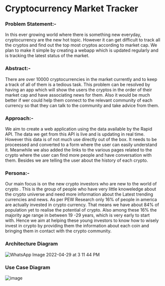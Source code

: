 
# Cryptocurrency Market Tracker

### Problem Statement:-

In this ever growing world where there is something new everyday, cryptocurrency are the new hot topic. However it can get difficult to track all the cryptos and find out the top most cryptos according to market cap. We plan to make it simple by creating a webapp which is updated regularly and is tracking the latest status of the market.

### Abstract:-

There are over 10000 cryptocurrencies in the market currently and to keep a track of all of them is a tedious task. This problem can be resolved by having an app which will show the users the cryptos in the order of their market cap and have associating news for them. Also it would be much better if wer could help them connect to the relevant community of each currency so that they can talk to the community and take advice from them.

### Approach:-

We aim to create a web application using the data available by the Rapid API. The data we get from this API is live and is updating in real time. However this data is of not much use directly out of the box. It needs to be proceessed and converted to a form where the user can easily understand it. Meanwhile we also added the links to the various pages related to the crypto where the user can find more people and have conversation with them. Besides we are telling the user about the history of each crypto.

### Persona:-

Our main focus is on the new crypto investors who are new to the world of crypto . This is the group of people who have very little knoweledge about the crypto universe and need more information about the Latest trending currencies and news. As per PEW Research only 16% of people in america are actually invested in crypto currency. That means we have about 84% of population yet to realise the potential of crypto. Also among these 16% the majority age range in between 19 -29 years, which is very early to start with. Hence we aim at helping these young investors to know how to wisely invest in crypto by providing them the information about each coin and bringing them in contact with the crypto community.

### Architecture Diagram

![WhatsApp Image 2022-04-29 at 3 11 44 PM](https://user-images.githubusercontent.com/99615170/167502259-ea3fdbfb-397b-40df-8625-c55fe93c0ad5.jpeg)

### Use Case Diagram
![image](https://user-images.githubusercontent.com/99615170/168870246-2983a8eb-c09a-4771-a1bf-9f9e0d46d356.png)



